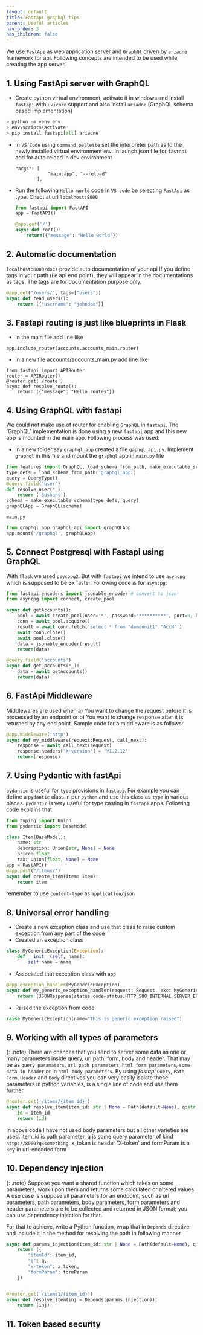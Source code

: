 ```yaml
---
layout: default
title: Fastapi graphql tips
parent: Useful articles
nav_order: 3
has_children: false
---
```


We use `FastApi` as web application server and `GraphQl` driven by `ariadne` framework for api. Following concepts are intended to be used while creating the app server.

## 1. Using FastApi server with GraphQL

- Create python virtual environment, activate it in windows and install `fastapi` with `uvicorn` support and also install `ariadne` (GraphQL schema based implementation)
```python
> python -m venv env
> env\scripts\activate
> pip install fastapi[all] ariadne
```

- In `VS Code` using `command pellette` set the interpreter path as to the newly installed virtual environment `env`. In launch.json file for `fastapi` add for auto reload in dev environment
    ```
    "args": [
                "main:app", "--reload"
            ],
    ```
    
- Run the following `Hello world` code in `VS code` be selecting `FastApi` as type. Chect at url `localhost:8000`

    ```python
    from fastapi import FastAPI
    app = FastAPI()

    @app.get('/')
    async def root():
        return({"message": "Hello world"})
    ```

## 2. Automatic documentation
`localhost:8000/docs` provide auto documentation of your api
If you define tags in your path (i.e api end point), they will appear in the documentations as tags. The tags are for documentation purpose only.
```python
@app.get("/users/", tags=["users"])
async def read_users():
    return [{"username": "johndoe"}]
```

## 3. Fastapi routing is just like blueprints in Flask
- In the main file add line like
```
app.include_router(accounts.accounts_main.router)
```

- In a new file accounts/accounts_main.py add line like
```
from fastapi import APIRouter
router = APIRouter()
@router.get('/route')
async def resolve_route():
    return ({"message": "Hello routes"})
```

## 4. Using GraphQL with fastapi
We could not make use of router for enabling `GraphQL` in `fastapi`. The 'GraphQL' implementation is done using a new `fastapi` app and this new app is mounted in the main app. Following process was used:
- In a new folder say `graphql_app` created a file `gaphql_api.py`. Implement `graphql` in this file and mount the `graphql` app in `main.py` file
```python
from features import GraphQL, load_schema_from_path, make_executable_schema, QueryType
type_defs = load_schema_from_path('graphql_app')
query = QueryType()
@query.field('user')
def resolve_user(*_):
    return ('Sushant')
schema = make_executable_schema(type_defs, query)
graphQLApp = GraphQL(schema)
```
`main.py`
```python
from graphql_app.graphql_api import graphQLApp
app.mount('/graphql', graphQLApp)
```

## 5. Connect Postgresql with Fastapi using GraphQL
With `flask` we used `psycopg2`. But with `fastapi` we intend to use `asyncpg` which is supposed to be 3x faster. Following code is for `asyncpg`:
```python
from fastapi.encoders import jsonable_encoder # convert to json
from asyncpg import connect, create_pool

async def getAccounts():
    pool = await create_pool(user='*', password='**********', port=0, host='******', database='demo')
    conn = await pool.acquire()
    result = await conn.fetch('select * from "demounit1"."AccM"')
    await conn.close()
    await pool.close()
    data = jsonable_encoder(result)
    return(data)

@query.field('accounts')
async def get_accounts(*_):
    data = await getAccounts()
    return(data)
```

## 6. FastApi Middleware
Middlewares are used when a) You want to change the request before it is processed by an endpoint or b) You want to change response after it is returned by any end point. Sample code for a middleware is as follows:
```python
@app.middleware('http')
async def my_middleware(requext:Request, call_next):
    response = await call_next(requext)
    response.headers['X-version'] = 'V1.2.12'
    return(response)
```

## 7. Using Pydantic with fastApi
`pydantic` is useful for `type` provisions in `fastapi`. For example you can define a `pydantic` class in pur `python` and use this class as `type` in various places. `pydantic` is very useful for type casting in `fastapi` apps. Following code explains that:
```python
from typing import Union
from pydantic import BaseModel

class Item(BaseModel):
    name: str
    description: Union[str, None] = None
    price: float
    tax: Union[float, None] = None
app = FastAPI()
@app.post("/items/")
async def create_item(item: Item):
    return item
```
remember to use `content-type` as `application/json`

## 8. Universal error handling
- Create a new exception class and use that class to raise custom exception from any part of the code
- Created an exception class
```python
class MyGenericException(Exception):
    def __init__(self, name):
        self.name = name
```
- Associated that exception class with `app`
```python
@app.exception_handler(MyGenericException)
async def my_generic_exception_handler(request: Request, exc: MyGenericException):
    return (JSONResponse(status_code=status.HTTP_500_INTERNAL_SERVER_ERROR, content={"message": exc.name}))
```
- Raised the exception from code
```python
raise MyGenericException(name="This is generic exception raised")
```

## 9. Working with all types of parameters

{: .note}
There are chances that you send to server some data as one or many parameters inside query, url path, form, body and header. That may be as `query paramaters`, `url path parameters`, `html form parameters`, `some data in header` or in `html body parameters`. By using *fastapi* `Query`, `Path`, `Form`, `Header` and `Body` directives you can very easily isolate these parameters in python variables, is a single line of code and use them further.

```python
@router.get('/items/{item_id}')
async def resolve_item(item_id: str | None = Path(default=None), q:str | None = Query(default=None), x_token: str | None = Header(default=None), formParam:str|None = Form(default=None)):
    id = item_id
    return (id)
```
In above code I have not used body parameters but all other varieties are used. item_id is path parameter, q is some query parameter of kind `http://8000?q=something`, x_token is header 'X-token' and formParam is a key in url-encoded form

## 10. Dependency injection

{: .note}
Suppose you want a shared function which takes on some parameters, work upon them and returns some calculated or altered values. A use case is suppose all parameters for an endpoint, such as url parameters, path parameters, body parameters, form parameters and header parameters are to be collected and returned in JSON format; you can use dependency injection for that.

For that to achieve, write a Python function, wrap that in `Depends` directive and include it in the method for resolving the path in following manner

```python
async def params_injection(item_id: str | None = Path(default=None), q: str | None = Query(default=None), x_token: str | None = Header(default=None), formParam: str | None = Form(default=None)):
    return ({
        "itemId": item_id,
        "q": q,
        "x-token": x_token,
        "formParam": formParam
    })


@router.get('/items1/{item_id}')
async def resolve_item(inj = Depends(params_injection)):
    return (inj)
```

## 11. Token based security
